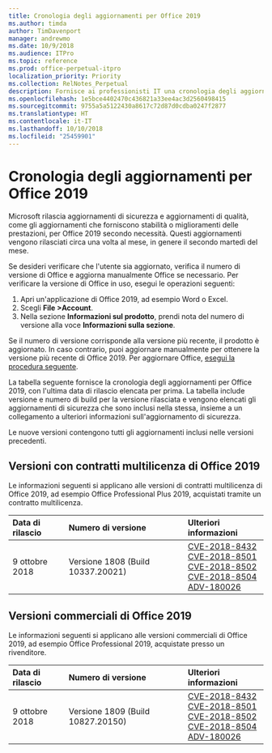 ```yaml
---
title: Cronologia degli aggiornamenti per Office 2019
ms.author: timda
author: TimDavenport
manager: andrewmo
ms.date: 10/9/2018
ms.audience: ITPro
ms.topic: reference
ms.prod: office-perpetual-itpro
localization_priority: Priority
ms.collection: RelNotes_Perpetual
description: Fornisce ai professionisti IT una cronologia degli aggiornamenti per le versioni con licenza perpetua di Office 2019 che utilizzano A portata di clic
ms.openlocfilehash: 1e5bce4402470c436821a33ee4ac3d2560498415
ms.sourcegitcommit: 9755a5a5122430a8617c72d87d0cdba0247f2877
ms.translationtype: HT
ms.contentlocale: it-IT
ms.lasthandoff: 10/10/2018
ms.locfileid: "25459901"
---
```

# <a name="update-history-for-office-2019"></a>Cronologia degli aggiornamenti per Office 2019

Microsoft rilascia aggiornamenti di sicurezza e aggiornamenti di qualità, come gli aggiornamenti che forniscono stabilità o miglioramenti delle prestazioni, per Office 2019 secondo necessità. Questi aggiornamenti vengono rilasciati circa una volta al mese, in genere il secondo martedì del mese.

Se desideri verificare che l'utente sia aggiornato, verifica il numero di versione di Office e aggiorna manualmente Office se necessario. Per verificare la versione di Office in uso, esegui le operazioni seguenti:

  1.    Apri un'applicazione di Office 2019, ad esempio Word o Excel.
  2.    Scegli **File >Account**.
  3.    Nella sezione **Informazioni sul prodotto**, prendi nota del numero di versione alla voce **Informazioni sulla sezione**.

Se il numero di versione corrisponde alla versione più recente, il prodotto è aggiornato. In caso contrario, puoi aggiornare manualmente per ottenere la versione più recente di Office 2019. Per aggiornare Office, [esegui la procedura seguente](https://support.office.com/article/2ab296f3-7f03-43a2-8e50-46de917611c5).


La tabella seguente fornisce la cronologia degli aggiornamenti per Office 2019, con l'ultima data di rilascio elencata per prima. La tabella include versione e numero di build per la versione rilasciata e vengono elencati gli aggiornamenti di sicurezza che sono inclusi nella stessa, insieme a un collegamento a ulteriori informazioni sull'aggiornamento di sicurezza.

Le nuove versioni contengono tutti gli aggiornamenti inclusi nelle versioni precedenti.

## <a name="volume-licensed-versions-of-office-2019"></a>Versioni con contratti multilicenza di Office 2019
Le informazioni seguenti si applicano alle versioni di contratti multilicenza di Office 2019, ad esempio Office Professional Plus 2019, acquistati tramite un contratto multilicenza.

  
|**Data di rilascio**|**Numero di versione**|**Ulteriori informazioni**|
|:-----|:-----|:-----|
|9 ottobre 2018   |Versione 1808 (Build 10337.20021)  |[CVE-2018-8432](https://portal.msrc.microsoft.com/en-US/security-guidance/advisory/CVE-2018-8432) <br/> [CVE-2018-8501](https://portal.msrc.microsoft.com/en-US/security-guidance/advisory/CVE-2018-8501) <br/> [CVE-2018-8502](https://portal.msrc.microsoft.com/en-US/security-guidance/advisory/CVE-2018-8502) <br/> [CVE-2018-8504](https://portal.msrc.microsoft.com/en-US/security-guidance/advisory/CVE-2018-8504) <br/> [ADV-180026](https://portal.msrc.microsoft.com/en-US/security-guidance/advisory/ADV180026) <br/>|

## <a name="retail-versions-of-office-2019"></a>Versioni commerciali di Office 2019
Le informazioni seguenti si applicano alle versioni commerciali di Office 2019, ad esempio Office Professional 2019, acquistate presso un rivenditore.

|**Data di rilascio**|**Numero di versione**|**Ulteriori informazioni**|
|:-----|:-----|:-----|
|9 ottobre 2018   |Versione 1809 (Build 10827.20150)  |[CVE-2018-8432](https://portal.msrc.microsoft.com/en-US/security-guidance/advisory/CVE-2018-8432) <br/> [CVE-2018-8501](https://portal.msrc.microsoft.com/en-US/security-guidance/advisory/CVE-2018-8501) <br/> [CVE-2018-8502](https://portal.msrc.microsoft.com/en-US/security-guidance/advisory/CVE-2018-8502) <br/> [CVE-2018-8504](https://portal.msrc.microsoft.com/en-US/security-guidance/advisory/CVE-2018-8504) <br/> [ADV-180026](https://portal.msrc.microsoft.com/en-US/security-guidance/advisory/ADV180026) <br/>|
